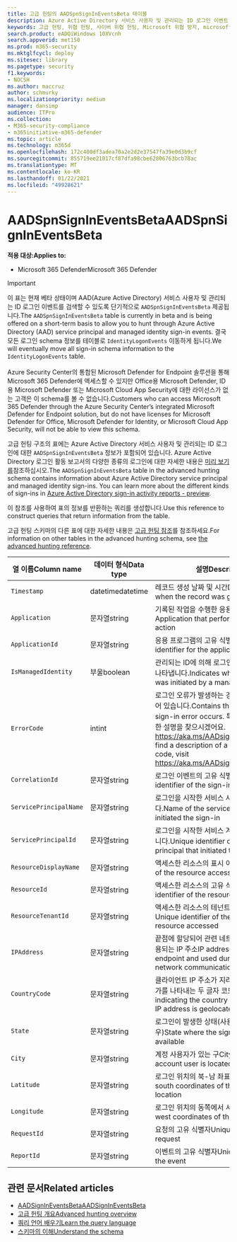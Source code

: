 ```yaml
---
title: 고급 헌팅의 AADSpnSignInEventsBeta 테이블
description: Azure Active Directory 서비스 사용자 및 관리되는 ID 로그인 이벤트 테이블에 연결된 고급 헌팅 구조 표에 대해 자세히 알아보십시오.
keywords: 고급 헌팅, 위협 헌팅, 사이버 위협 헌팅, Microsoft 위협 방지, microsoft 365, mtp, m365, 검색, 쿼리, 원격 분석, schema reference, kusto, table, column, data type, description, AlertInfo, alert, entities, evidence, file, IP address, device, machine, user, account, identity, AAD
search.product: eADQiWindows 10XVcnh
search.appverid: met150
ms.prod: m365-security
ms.mktglfcycl: deploy
ms.sitesec: library
ms.pagetype: security
f1.keywords:
- NOCSH
ms.author: maccruz
author: schmurky
ms.localizationpriority: medium
manager: dansimp
audience: ITPro
ms.collection:
- M365-security-compliance
- m365initiative-m365-defender
ms.topic: article
ms.technology: m365d
ms.openlocfilehash: 172c400df3adea70a2e2d2e37547fa39e0d3b9cf
ms.sourcegitcommit: 855719ee21017cf87dfa98cbe62806763bcb78ac
ms.translationtype: MT
ms.contentlocale: ko-KR
ms.lasthandoff: 01/22/2021
ms.locfileid: "49928621"
---
```

# <a name="aadspnsignineventsbeta"></a><span data-ttu-id="7e0b6-104">AADSpnSignInEventsBeta</span><span class="sxs-lookup"><span data-stu-id="7e0b6-104">AADSpnSignInEventsBeta</span></span>

<span data-ttu-id="7e0b6-105">**적용 대상:**</span><span class="sxs-lookup"><span data-stu-id="7e0b6-105">**Applies to:**</span></span>

- <span data-ttu-id="7e0b6-106">Microsoft 365 Defender</span><span class="sxs-lookup"><span data-stu-id="7e0b6-106">Microsoft 365 Defender</span></span>

>[!IMPORTANT]
> <span data-ttu-id="7e0b6-107">이 표는 현재 베타 상태이며 AAD(Azure Active Directory) 서비스 사용자 및 관리되는 ID 로그인 이벤트를 검색할 수 있도록 단기적으로 `AADSpnSignInEventsBeta` 제공됩니다.</span><span class="sxs-lookup"><span data-stu-id="7e0b6-107">The `AADSpnSignInEventsBeta` table is currently in beta and is being offered on a short-term basis to allow you to hunt through Azure Active Directory (AAD) service principal and managed identity sign-in events.</span></span> <span data-ttu-id="7e0b6-108">결국 모든 로그인 schema 정보를 테이블로 `IdentityLogonEvents` 이동하게 됩니다.</span><span class="sxs-lookup"><span data-stu-id="7e0b6-108">We will eventually move all sign-in schema information to the `IdentityLogonEvents` table.</span></span><br><br>
> <span data-ttu-id="7e0b6-109">Azure Security Center의 통합된 Microsoft Defender for Endpoint 솔루션을 통해 Microsoft 365 Defender에 액세스할 수 있지만 Office용 Microsoft Defender, ID용 Microsoft Defender 또는 Microsoft Cloud App Security에 대한 라이선스가 없는 고객은 이 schema를 볼 수 없습니다.</span><span class="sxs-lookup"><span data-stu-id="7e0b6-109">Customers who can access Microsoft 365 Defender through the Azure Security Center’s integrated Microsoft Defender for Endpoint solution, but do not have licenses for Microsoft Defender for Office, Microsoft Defender for Identity, or Microsoft Cloud App Security, will not be able to view this schema.</span></span> 



<span data-ttu-id="7e0b6-110">고급 헌팅 구조의 표에는 Azure Active Directory 서비스 사용자 및 관리되는 ID 로그인에 대한 `AADSpnSignInEventsBeta` 정보가 포함되어 있습니다. Azure Active Directory 로그인 활동 보고서의 다양한 종류의 로그인에 대한 자세한 내용은 [미리 보기를](https://docs.microsoft.com/azure/active-directory/reports-monitoring/concept-all-sign-ins)참조하십시오.</span><span class="sxs-lookup"><span data-stu-id="7e0b6-110">The `AADSpnSignInEventsBeta` table in the advanced hunting schema contains information about Azure Active Directory service principal and managed identity sign-ins. You can learn more about the different kinds of sign-ins in [Azure Active Directory sign-in activity reports - preview](https://docs.microsoft.com/azure/active-directory/reports-monitoring/concept-all-sign-ins).</span></span>

<span data-ttu-id="7e0b6-111">이 참조를 사용하여 표의 정보를 반환하는 쿼리를 생성합니다.</span><span class="sxs-lookup"><span data-stu-id="7e0b6-111">Use this reference to construct queries that return information from the table.</span></span>

<span data-ttu-id="7e0b6-112">고급 헌팅 스키마의 다른 표에 대한 자세한 내용은 [고급 헌팅 참조](https://docs.microsoft.com/windows/security/threat-protection/microsoft-defender-atp/advanced-hunting-reference)를 참조하세요.</span><span class="sxs-lookup"><span data-stu-id="7e0b6-112">For information on other tables in the advanced hunting schema, see [the advanced hunting reference](https://docs.microsoft.com/windows/security/threat-protection/microsoft-defender-atp/advanced-hunting-reference).</span></span>





| <span data-ttu-id="7e0b6-113">열 이름</span><span class="sxs-lookup"><span data-stu-id="7e0b6-113">Column name</span></span>     | <span data-ttu-id="7e0b6-114">데이터 형식</span><span class="sxs-lookup"><span data-stu-id="7e0b6-114">Data type</span></span> | <span data-ttu-id="7e0b6-115">설명</span><span class="sxs-lookup"><span data-stu-id="7e0b6-115">Description</span></span>   |
| ----- | ----- | ---- |
| `Timestamp` | <span data-ttu-id="7e0b6-116">datetime</span><span class="sxs-lookup"><span data-stu-id="7e0b6-116">datetime</span></span>      | <span data-ttu-id="7e0b6-117">레코드 생성 날짜 및 시간</span><span class="sxs-lookup"><span data-stu-id="7e0b6-117">Date and time when the record was generated</span></span>                                                                                                     |
| `Application`          | <span data-ttu-id="7e0b6-118">문자열</span><span class="sxs-lookup"><span data-stu-id="7e0b6-118">string</span></span>        | <span data-ttu-id="7e0b6-119">기록된 작업을 수행한 응용 프로그램</span><span class="sxs-lookup"><span data-stu-id="7e0b6-119">Application that performed the recorded action</span></span>                                                                                                   |
| `ApplicationId`        | <span data-ttu-id="7e0b6-120">문자열</span><span class="sxs-lookup"><span data-stu-id="7e0b6-120">string</span></span>        | <span data-ttu-id="7e0b6-121">응용 프로그램의 고유 식별자</span><span class="sxs-lookup"><span data-stu-id="7e0b6-121">Unique identifier for the application</span></span>                                                                                                           |
| `IsManagedIdentity`    | <span data-ttu-id="7e0b6-122">부울</span><span class="sxs-lookup"><span data-stu-id="7e0b6-122">boolean</span></span>       | <span data-ttu-id="7e0b6-123">관리되는 ID에 의해 로그인이 시작된지 여부를 나타냅니다.</span><span class="sxs-lookup"><span data-stu-id="7e0b6-123">Indicates whether the sign-in was initiated by a managed identity</span></span>                                                                               |
| `ErrorCode`            | <span data-ttu-id="7e0b6-124">int</span><span class="sxs-lookup"><span data-stu-id="7e0b6-124">int</span></span>        | <span data-ttu-id="7e0b6-125">로그인 오류가 발생하는 경우 오류 코드가 들어 있습니다.</span><span class="sxs-lookup"><span data-stu-id="7e0b6-125">Contains the error code if a sign-in error occurs.</span></span> <span data-ttu-id="7e0b6-126">특정 오류 코드에 대한 설명을 찾으시겠어요. <https://aka.ms/AADsigninsErrorCodes></span><span class="sxs-lookup"><span data-stu-id="7e0b6-126">To find a description of a specific error code, visit <https://aka.ms/AADsigninsErrorCodes>.</span></span> |
| `CorrelationId`        | <span data-ttu-id="7e0b6-127">문자열</span><span class="sxs-lookup"><span data-stu-id="7e0b6-127">string</span></span>        | <span data-ttu-id="7e0b6-128">로그인 이벤트의 고유 식별자</span><span class="sxs-lookup"><span data-stu-id="7e0b6-128">Unique identifier of the sign-in event</span></span>                                                                                                          |
| `ServicePrincipalName` | <span data-ttu-id="7e0b6-129">문자열</span><span class="sxs-lookup"><span data-stu-id="7e0b6-129">string</span></span>        | <span data-ttu-id="7e0b6-130">로그인을 시작한 서비스 사용자 이름입니다.</span><span class="sxs-lookup"><span data-stu-id="7e0b6-130">Name of the service principal that initiated the sign-in</span></span>                                                                                        |
| `ServicePrincipalId`   | <span data-ttu-id="7e0b6-131">문자열</span><span class="sxs-lookup"><span data-stu-id="7e0b6-131">string</span></span>        | <span data-ttu-id="7e0b6-132">로그인을 시작한 서비스 계정의 고유 식별자입니다.</span><span class="sxs-lookup"><span data-stu-id="7e0b6-132">Unique identifier of the service principal that initiated the sign-in</span></span>                                                                           |
| `ResourceDisplayName`  | <span data-ttu-id="7e0b6-133">문자열</span><span class="sxs-lookup"><span data-stu-id="7e0b6-133">string</span></span>        | <span data-ttu-id="7e0b6-134">액세스한 리소스의 표시 이름</span><span class="sxs-lookup"><span data-stu-id="7e0b6-134">Display name of the resource accessed</span></span>                                                                                                           |
| `ResourceId`           | <span data-ttu-id="7e0b6-135">문자열</span><span class="sxs-lookup"><span data-stu-id="7e0b6-135">string</span></span>        | <span data-ttu-id="7e0b6-136">액세스한 리소스의 고유 식별자</span><span class="sxs-lookup"><span data-stu-id="7e0b6-136">Unique identifier of the resource accessed</span></span>                                                                                                      |
| `ResourceTenantId`     | <span data-ttu-id="7e0b6-137">문자열</span><span class="sxs-lookup"><span data-stu-id="7e0b6-137">string</span></span>        | <span data-ttu-id="7e0b6-138">액세스한 리소스의 테넌트의 고유 식별자</span><span class="sxs-lookup"><span data-stu-id="7e0b6-138">Unique identifier of the tenant of the resource accessed</span></span>                                                                                        |
| `IPAddress`            | <span data-ttu-id="7e0b6-139">문자열</span><span class="sxs-lookup"><span data-stu-id="7e0b6-139">string</span></span>        | <span data-ttu-id="7e0b6-140">끝점에 할당되어 관련 네트워크 통신 중에 사용되는 IP 주소</span><span class="sxs-lookup"><span data-stu-id="7e0b6-140">IP address assigned to the endpoint and used during related network communications</span></span>                                                              |
| `CountryCode`          | <span data-ttu-id="7e0b6-141">문자열</span><span class="sxs-lookup"><span data-stu-id="7e0b6-141">string</span></span>        | <span data-ttu-id="7e0b6-142">클라이언트 IP 주소가 지리적으로 위치하는 국가를 나타내는 두 글자 코드</span><span class="sxs-lookup"><span data-stu-id="7e0b6-142">Two-letter code indicating the country where the client IP address is geolocated</span></span>                                                                |
| `State`                | <span data-ttu-id="7e0b6-143">문자열</span><span class="sxs-lookup"><span data-stu-id="7e0b6-143">string</span></span>        | <span data-ttu-id="7e0b6-144">로그인이 발생한 상태(사용 가능한 경우)</span><span class="sxs-lookup"><span data-stu-id="7e0b6-144">State where the sign-in occurred, if available</span></span>                                                                                                  |
| `City`                 | <span data-ttu-id="7e0b6-145">문자열</span><span class="sxs-lookup"><span data-stu-id="7e0b6-145">string</span></span>        | <span data-ttu-id="7e0b6-146">계정 사용자가 있는 구</span><span class="sxs-lookup"><span data-stu-id="7e0b6-146">City where the account user is located</span></span>                                                                                                          |
| `Latitude`             | <span data-ttu-id="7e0b6-147">문자열</span><span class="sxs-lookup"><span data-stu-id="7e0b6-147">string</span></span>        | <span data-ttu-id="7e0b6-148">로그인 위치의 북-남 좌표</span><span class="sxs-lookup"><span data-stu-id="7e0b6-148">The north to south coordinates of the sign-in location</span></span>                                                                                          |
| `Longitude`            | <span data-ttu-id="7e0b6-149">문자열</span><span class="sxs-lookup"><span data-stu-id="7e0b6-149">string</span></span>        | <span data-ttu-id="7e0b6-150">로그인 위치의 동쪽에서 서 좌표</span><span class="sxs-lookup"><span data-stu-id="7e0b6-150">The east to west coordinates of the sign-in location</span></span>                                                                                            |
| `RequestId`            | <span data-ttu-id="7e0b6-151">문자열</span><span class="sxs-lookup"><span data-stu-id="7e0b6-151">string</span></span>        | <span data-ttu-id="7e0b6-152">요청의 고유 식별자</span><span class="sxs-lookup"><span data-stu-id="7e0b6-152">Unique identifier of the request</span></span>                                                                                                                |
|`ReportId` | <span data-ttu-id="7e0b6-153">문자열</span><span class="sxs-lookup"><span data-stu-id="7e0b6-153">string</span></span> | <span data-ttu-id="7e0b6-154">이벤트의 고유 식별자</span><span class="sxs-lookup"><span data-stu-id="7e0b6-154">Unique identifier for the event</span></span> | 

 

## <a name="related-articles"></a><span data-ttu-id="7e0b6-155">관련 문서</span><span class="sxs-lookup"><span data-stu-id="7e0b6-155">Related articles</span></span>

-   [<span data-ttu-id="7e0b6-156">AADSignInEventsBeta</span><span class="sxs-lookup"><span data-stu-id="7e0b6-156">AADSignInEventsBeta</span></span>](https://docs.microsoft.com/microsoft-365/security/mtp/advanced-hunting-aadsignineventsbeta-table)
-   [<span data-ttu-id="7e0b6-157">고급 헌팅 개요</span><span class="sxs-lookup"><span data-stu-id="7e0b6-157">Advanced hunting overview</span></span>](https://docs.microsoft.com/windows/security/threat-protection/microsoft-defender-atp/advanced-hunting-overview)
-   [<span data-ttu-id="7e0b6-158">쿼리 언어 배우기</span><span class="sxs-lookup"><span data-stu-id="7e0b6-158">Learn the query language</span></span>](https://docs.microsoft.com/windows/security/threat-protection/microsoft-defender-atp/advanced-hunting-query-language)
-   [<span data-ttu-id="7e0b6-159">스키마의 이해</span><span class="sxs-lookup"><span data-stu-id="7e0b6-159">Understand the schema</span></span>](https://docs.microsoft.com/windows/security/threat-protection/microsoft-defender-atp/advanced-hunting-schema-reference)

